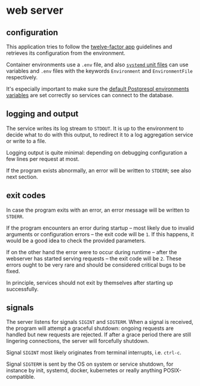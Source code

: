 # web server

## configuration

This application tries to follow the [twelve-factor app](https://12factor.net/) guidelines and retrieves its configuration from the environment.

Container environments use a `.env` file, and also [`systemd` unit files](https://www.freedesktop.org/software/systemd/man/systemd.exec.html#Environment) can use variables and `.env` files with the keywords `Environment` and `EnvironmentFile` respectively.

It's especially important to make sure the [default Postgresql environments variables](https://www.postgresql.org/docs/current/libpq-envars.html) are set correctly so services can connect to the database.

## logging and output

The service writes its log stream to `STDOUT`. It is up to the environment to decide what to do with this output, to redirect it to a log aggregation service or write to a file.

Logging output is quite minimal: depending on debugging configuration a few lines per request at most.

If the program exists abnormally, an error will be written to `STDERR`; see also next section.

## exit codes

In case the program exits with an error, an error message will be written to `STDERR`.

If the program encounters an error during startup – most likely due to invalid arguments or configuration errors – the exit code will be `1`.
If this happens, it would be a good idea to check the provided parameters.

If on the other hand the error were to occur during runtime – after the webserver has started serving requests – the exit code will be `2`.
These errors ought to be very rare and should be considered critical bugs to be fixed.

In principle, services should not exit by themselves after starting up successfully.

## signals

The server listens for signals `SIGINT` and `SIGTERM`. When a signal is received, the program will attempt a graceful shutdown: ongoing requests are handled but new requests are rejected. If after a grace period there are still lingering connections, the server will forcefully shutdown.

Signal `SIGINT` most likely originates from terminal interrupts, i.e. `ctrl-c`.

Signal `SIGTERM` is sent by the OS on system or service shutdown, for instance by init, systemd, docker, kubernetes or really anything POSIX-compatible.
